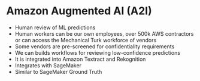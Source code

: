 # Amazon Augmented AI (A2I)

- Human review of ML predictions
- Human workers can be our own employees, over 500k AWS contractors or can access the Mechanical Turk workforce of vendors
- Some vendors are pre-screened for confidentiality requirements
- We can builds workflows for reviewing low-confidence predictions
- It is integrated into Amazon Textract and Rekognition
- Integrates with SageMaker
- Similar to SageMaker Ground Truth